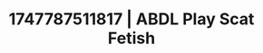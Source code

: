 ---
categories:
- Morning passion
- Breath play
- Lip gloss fantasy
- Anime
- Hog tying
image: /assets/images/1747787511817.jpg
layout: post
seo:
  description: Featured content with exclusive ABDL Play, Scat Fetish. HD images available.
  keywords: ABDL Play, Scat Fetish
  og_image: /assets/images/1747787511817.jpg
  schema_type: VisualArtwork
tags:
- '#1747787511817'
- ABDL Play
- Scat Fetish
title: 1747787511817 | ABDL Play Scat Fetish
---